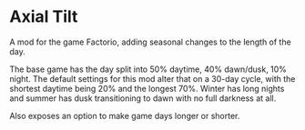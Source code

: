 # Axial Tilt
A mod for the game Factorio, adding seasonal changes to the length of the day.

The base game has the day split into 50% daytime, 40% dawn/dusk, 10% night.
The default settings for this mod alter that on a 30-day cycle, with the shortest
daytime being 20% and the longest 70%. Winter has long nights and summer has dusk
transitioning to dawn with no full darkness at all.

Also exposes an option to make game days longer or shorter.